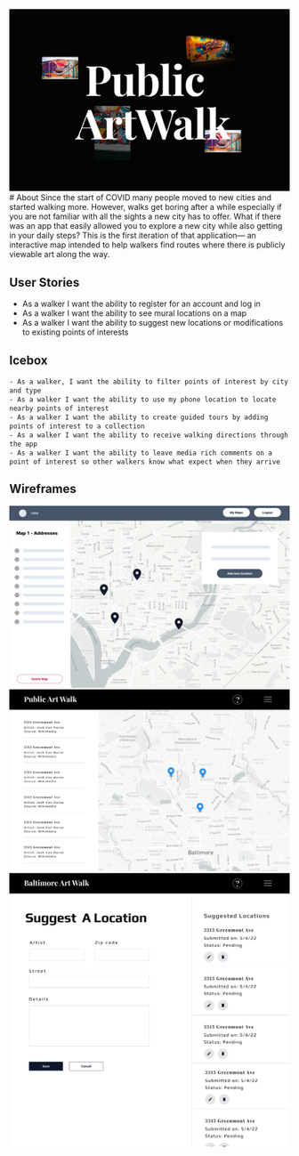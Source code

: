 
<img src ="images/Landing Page.png">
# About
Since the start of COVID many people moved to new cities and started walking more. However, walks get boring after a while especially if you are not familiar with all the sights a new city has to offer. What if there was an app that easily allowed you to explore a new city while also getting in your daily steps? This is the first iteration of that application— an interactive map intended to help walkers find routes where there is publicly viewable art along the way.

## User Stories
- As a walker I want the ability to register for an account and log in
- As a walker I want the ability to see mural locations on a map
- As a walker I want the ability to suggest new locations or modifications to existing points of interests

## Icebox
    - As a walker, I want the ability to filter points of interest by city and type
    - As a walker I want the ability to use my phone location to locate nearby points of interest
    - As a walker I want the ability to create guided tours by adding points of interest to a collection 
    - As a walker I want the ability to receive walking directions through the app
    - As a walker I want the ability to leave media rich comments on a point of interest so other walkers know what expect when they arrive

## Wireframes

<img src ="images/deliveryApp mapView wireframe.png">
<img src ="images/Map Page.png">
<img src ="images/Suggest a Location.png"> 
